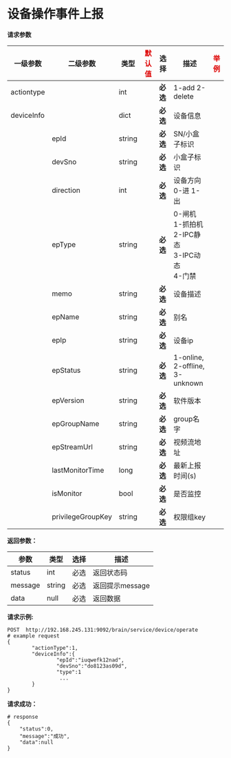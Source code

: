 # 设备操作事件上报

**请求参数**

| **一级参数** | **二级参数**      | **类型** | <font color="#dd0000">默认值</font> | **选择** | **描述**                                                     | <font color="#dd0000">举例</font> |
| ------------ | ----------------- | -------- | ----------------------------------- | -------- | ------------------------------------------------------------ | --------------------------------- |
| actiontype   |                   | int      |                                     | **必选** | 1-add 2-delete                                               |                                   |
| deviceInfo   |                   | dict     |                                     | **必选** | 设备信息                                                     |                                   |
|              | epId              | string   |                                     | **必选** | SN/小盒子标识                                                |                                   |
|              | devSno            | string   |                                     | **必选** | 小盒子标识                                                   |                                   |
|              | direction         | int      |                                     | **必选** | 设备方向0-进 1-出                                            |                                   |
|              | epType            | string   |                                     | **必选** | 0-闸机<br />1-抓拍机<br />2-IPC静态<br />3-IPC动态<br />4-门禁 |                                   |
|              | memo              | string   |                                     | **必选** | 设备描述                                                     |                                   |
|              | epName            | string   |                                     | **必选** | 别名                                                         |                                   |
|              | epIp              | string   |                                     | **必选** | 设备ip                                                       |                                   |
|              | epStatus          | string   |                                     | **必选** | 1-online,<br />2-offline,<br />3-unknown                     |                                   |
|              | epVersion         | string   |                                     | **必选** | 软件版本                                                     |                                   |
|              | epGroupName       | string   |                                     | **必选** | group名字                                                    |                                   |
|              | epStreamUrl       | string   |                                     | **必选** | 视频流地址                                                   |                                   |
|              | lastMonitorTime   | long     |                                     | **必选** | 最新上报时间(s)                                              |                                   |
|              | isMonitor         | bool     |                                     | **必选** | 是否监控                                                     |                                   |
|              | privilegeGroupKey | string   |                                     | **必选** | 权限组key                                                    |                                   |

**返回参数：**

| 参数    | 类型   | 选择 | 描述            |
| ------- | ------ | ---- | --------------- |
| status  | int    | 必选 | 返回状态码      |
| message | string | 必选 | 返回提示message |
| data    | null   | 必选 | 返回数据        |

**请求示例:** 

```shell
POST  http://192.168.245.131:9092/brain/service/device/operate
# example request
{
        "actionType":1,
        "deviceInfo":{
                "epId":"iuqwefk12nad",
                "devSno":"do8123as09d",
                "type":1
                 ...
        }
}
```

**请求成功：**

```shell
# response
{
    "status":0,
    "message":"成功",
    "data":null
}
```

